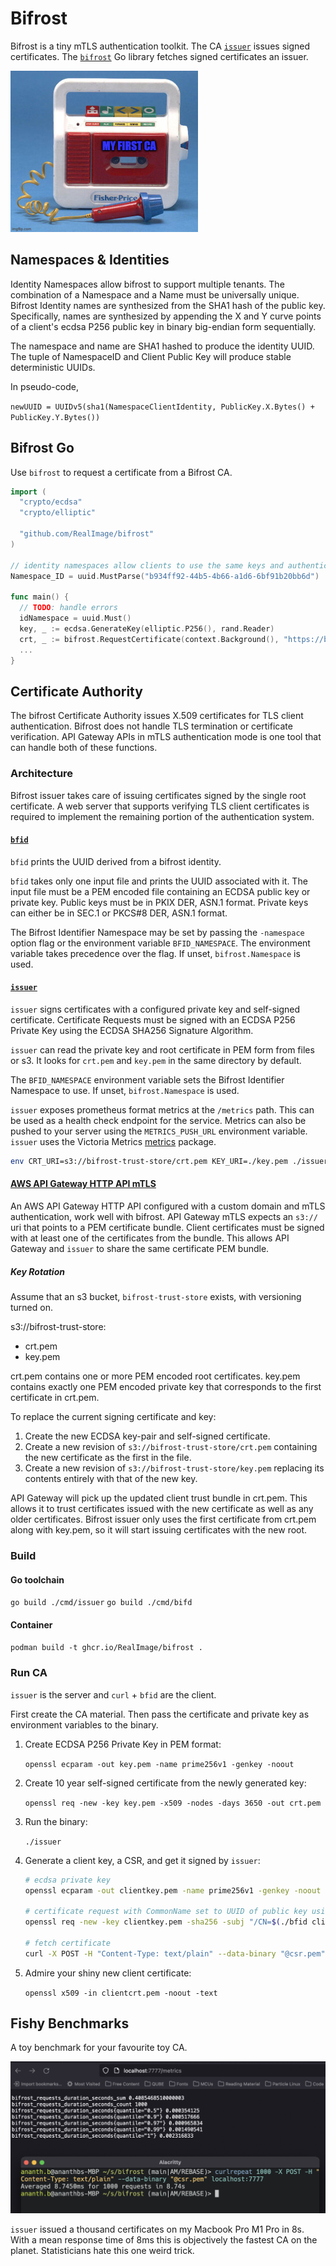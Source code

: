 # Bifrost

Bifrost is a tiny mTLS authentication toolkit.
The CA [`issuer`](#issuer) issues signed certificates.
The [`bifrost`](#bifrost-go) Go library fetches signed certificates an issuer.

![My First CA](docs/my-first-ca.jpg)

## Namespaces & Identities

Identity Namespaces allow bifrost to support multiple tenants.
The combination of a Namespace and a Name must be universally unique.
Bifrost Identity names are synthesized from the SHA1 hash of the public key.
Specifically, names are synthesized by appending the X and Y curve points
of a client's ecdsa P256 public key in binary big-endian form sequentially.

The namespace and name are SHA1 hashed to produce the identity UUID.
The tuple of NamespaceID and Client Public Key will produce stable deterministic UUIDs.

In pseudo-code,

`newUUID = UUIDv5(sha1(NamespaceClientIdentity, PublicKey.X.Bytes() + PublicKey.Y.Bytes())`

## Bifrost Go

Use `bifrost` to request a certificate from a Bifrost CA.

```go
import (
  "crypto/ecdsa"
  "crypto/elliptic"

  "github.com/RealImage/bifrost"
)

// identity namespaces allow clients to use the same keys and authenticate with many bifrost CAs.
Namespace_ID = uuid.MustParse("b934ff92-44b5-4b66-a1d6-6bf91b20bb6d")

func main() {
  // TODO: handle errors
  idNamespace = uuid.Must()
  key, _ := ecdsa.GenerateKey(elliptic.P256(), rand.Reader)
  crt, _ := bifrost.RequestCertificate(context.Background(), "https://bifrost", Namespace_ID, key)
  ...
}
```

## Certificate Authority

The bifrost Certificate Authority issues X.509 certificates for TLS client authentication.
Bifrost does not handle TLS termination or certificate verification.
API Gateway APIs in mTLS authentication mode is one tool that can handle both of these functions.

### Architecture

Bifrost issuer takes care of issuing certificates signed by the single root certificate.
A web server that supports verifying TLS client certificates is required to implement
the remaining portion of the authentication system.

#### [`bfid`](cmd/bfid)

`bfid` prints the UUID derived from a bifrost identity.

`bfid` takes only one input file and prints the UUID associated with it.
The input file must be a PEM encoded file containing an ECDSA public key or private key.
Public keys must be in PKIX DER, ASN.1 format.
Private keys can either be in SEC.1 or PKCS#8 DER, ASN.1 format.

The Bifrost Identifier Namespace may be set by passing the `-namespace` option flag
or the environment variable `BFID_NAMESPACE`. The environment variable takes precedence over the flag.
If unset, `bifrost.Namespace` is used.

#### [`issuer`](cmd/issuer)

`issuer` signs certificates with a configured private key and self-signed certificate.
Certificate Requests must be signed with an ECDSA P256 Private Key
using the ECDSA SHA256 Signature Algorithm.

`issuer` can read the private key and root certificate in PEM form from files or s3.
It looks for `crt.pem` and `key.pem` in the same directory by default.

The `BFID_NAMESPACE` environment variable sets the Bifrost Identifier Namespace to use.
If unset, `bifrost.Namespace` is used.

`issuer` exposes prometheus format metrics at the `/metrics` path.
This can be used as a health check endpoint for the service.
Metrics can also be pushed to your server using the `METRICS_PUSH_URL` environment variable.
`issuer` uses the Victoria Metrics [metrics](https://github.com/VictoriaMetrics/metrics) package.

```bash
env CRT_URI=s3://bifrost-trust-store/crt.pem KEY_URI=./key.pem ./issuer
```

#### [AWS API Gateway HTTP API mTLS](https://docs.aws.amazon.com/apigateway/latest/developerguide/http-api-mutual-tls.html)

An AWS API Gateway HTTP API configured with a custom domain and mTLS authentication, work well with bifrost.
API Gateway mTLS expects an `s3://` uri that points to a PEM certificate bundle.
Client certificates must be signed with at least one of the certificates from the bundle.
This allows API Gateway and `issuer` to share the same certificate PEM bundle.

##### Key Rotation

Assume that an s3 bucket, `bifrost-trust-store` exists, with versioning turned on.

s3://bifrost-trust-store:

- crt.pem
- key.pem

crt.pem contains one or more PEM encoded root certificates.
key.pem contains exactly one PEM encoded private key that corresponds to the first certificate in crt.pem.

To replace the current signing certificate and key:

1. Create the new ECDSA key-pair and self-signed certificate.
2. Create a new revision of `s3://bifrost-trust-store/crt.pem` containing the new certificate as the first in the file.
3. Create a new revision of `s3://bifrost-trust-store/key.pem` replacing its contents entirely with that of the new key.

API Gateway will pick up the updated client trust bundle in crt.pem.
This allows it to trust certificates issued with the new certificate as well as any older certificates.
Bifrost issuer only uses the first certificate from crt.pem along with key.pem, so it will start issuing
certificates with the new root.

### Build

#### Go toolchain

`go build ./cmd/issuer`
`go build ./cmd/bifd`

#### Container

`podman build -t ghcr.io/RealImage/bifrost .`

### Run CA

`issuer` is the server and `curl` + `bfid` are the client.

First create the CA material.
Then pass the certificate and private key as environment variables to the binary.

1. Create ECDSA P256 Private Key in PEM format:

    `openssl ecparam -out key.pem -name prime256v1 -genkey -noout`

2. Create 10 year self-signed certificate from the newly generated key:

    `openssl req -new -key key.pem -x509 -nodes -days 3650 -out crt.pem`

3. Run the binary:

    `./issuer`

4. Generate a client key, a CSR, and get it signed by `issuer`:

    ```bash
    # ecdsa private key
    openssl ecparam -out clientkey.pem -name prime256v1 -genkey -noout

    # certificate request with CommonName set to UUID of public key using `bfid`
    openssl req -new -key clientkey.pem -sha256 -subj "/CN=$(./bfid clientkey.pem)" -out csr.pem
  
    # fetch certificate
    curl -X POST -H "Content-Type: text/plain" --data-binary "@csr.pem" localhost:8080 >clientcrt.pem
    ```

5. Admire your shiny new client certificate:

    `openssl x509 -in clientcrt.pem -noout -text`

## Fishy Benchmarks

A toy benchmark for your favourite toy CA.

![my-first-benchmark.jpg](docs/my-first-benchmark.jpg)

`issuer` issued a thousand certificates on my Macbook Pro M1 Pro in 8s.
With a mean response time of 8ms this is objectively the fastest CA on the planet.
Statisticians hate this one weird trick.
